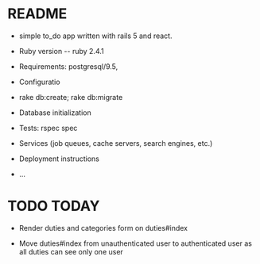 # README

* simple to_do app written with rails 5 and react.

* Ruby version -- ruby 2.4.1

* Requirements: postgresql/9.5,

* Configuratio

* rake db:create; rake db:migrate

* Database initialization

* Tests: rspec spec

* Services (job queues, cache servers, search engines, etc.)

* Deployment instructions

* ...

# TODO TODAY

* Render duties and categories form on duties#index

* Move duties#index from unauthenticated user to authenticated user as all duties can see only one user
